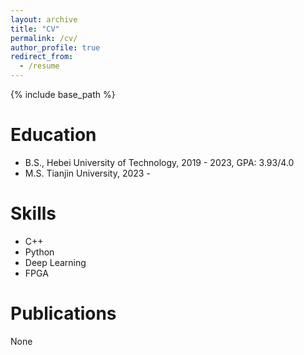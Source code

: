 ```yaml
---
layout: archive
title: "CV"
permalink: /cv/
author_profile: true
redirect_from:
  - /resume
---
```


{% include base_path %}

Education
======
* B.S., Hebei University of Technology, 2019 - 2023, GPA: 3.93/4.0
* M.S. Tianjin University, 2023 - 
  
Skills
======
* C++
* Python
* Deep Learning
* FPGA

Publications
======
  None
